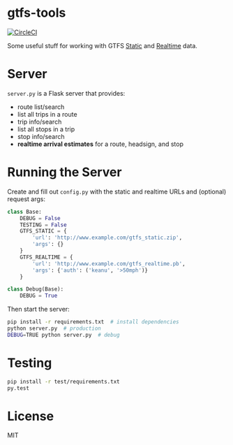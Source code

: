 # gtfs-tools

[![CircleCI](https://circleci.com/gh/mplewis/gtfs-tools.svg?style=svg)](https://circleci.com/gh/mplewis/gtfs-tools)

Some useful stuff for working with GTFS [Static](https://developers.google.com/transit/gtfs/) and [Realtime](https://developers.google.com/transit/gtfs-realtime/) data.

# Server

`server.py` is a Flask server that provides:

* route list/search
* list all trips in a route
* trip info/search
* list all stops in a trip
* stop info/search
* **realtime arrival estimates** for a route, headsign, and stop

# Running the Server

Create and fill out `config.py` with the static and realtime URLs and (optional) request args:

```python
class Base:
    DEBUG = False
    TESTING = False
    GTFS_STATIC = {
        'url': 'http://www.example.com/gtfs_static.zip',
        'args': {}
    }
    GTFS_REALTIME = {
        'url': 'http://www.example.com/gtfs_realtime.pb',
        'args': {'auth': ('keanu', '>50mph')}
    }

class Debug(Base):
    DEBUG = True
```

Then start the server:

```sh
pip install -r requirements.txt  # install dependencies
python server.py  # production
DEBUG=TRUE python server.py  # debug
```

# Testing

```sh
pip install -r test/requirements.txt
py.test
```

# License

MIT
